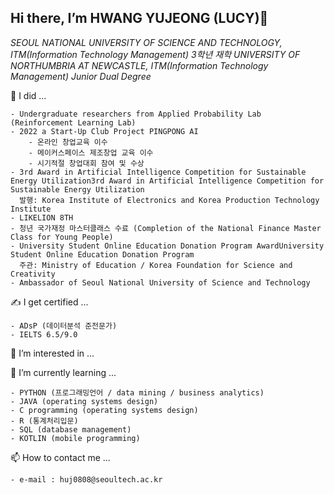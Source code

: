 ## Hi there, I’m HWANG YUJEONG (LUCY)👋

<!--
**HwnagYujeong0808/HwnagYujeong0808** is a ✨ _special_ ✨ repository because its `README.md` (this file) appears on your GitHub profile.

Here are some ideas to get you started:

- 🔭 I’m currently working on ...
- 🌱 I’m currently learning ...
- 👯 I’m looking to collaborate on ...
- 🤔 I’m looking for help with ...
- 💬 Ask me about ...
- 📫 How to reach me: ...
- 😄 Pronouns: ...
- ⚡ Fun fact: ...
-->


*SEOUL NATIONAL UNIVERSITY OF SCIENCE AND TECHNOLOGY, ITM(Information Technology Management) 3학년 재학*
*UNIVERSITY OF NORTHUMBRIA AT NEWCASTLE, ITM(Information Technology Management) Junior Dual Degree*

📔 I did ...
    
    - Undergraduate researchers from Applied Probability Lab (Reinforcement Learning Lab)
    - 2022 a Start-Up Club Project PINGPONG AI
        - 온라인 창업교육 이수
        - 메이커스페이스 제조창업 교육 이수
        - 시기적절 창업대회 참여 및 수상
    - 3rd Award in Artificial Intelligence Competition for Sustainable Energy Utilization3rd Award in Artificial Intelligence Competition for Sustainable Energy Utilization
      발행: Korea Institute of Electronics and Korea Production Technology Institute
    - LIKELION 8TH
    - 청년 국가재정 마스터클래스 수료 (Completion of the National Finance Master Class for Young People)
    - University Student Online Education Donation Program AwardUniversity Student Online Education Donation Program
      주관: Ministry of Education / Korea Foundation for Science and Creativity 
    - Ambassador of Seoul National University of Science and Technology
    
   
✍ I get certified ...

    - ADsP (데이터분석 준전문가)
    - IELTS 6.5/9.0
   

👀 I’m interested in ...

🌱 I’m currently learning ...

    - PYTHON (프로그래밍언어 / data mining / business analytics)
    - JAVA (operating systems design)
    - C programming (operating systems design)
    - R (통계처리입문)
    - SQL (database management)
    - KOTLIN (mobile programming)
   

📫 How to contact me ...

    - e-mail : huj0808@seoultech.ac.kr


